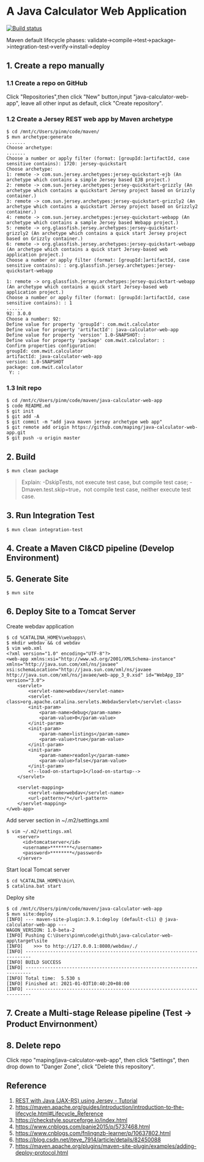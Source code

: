 # A Java Calculator Web Application
[![Build status](https://dev.azure.com/maping930883/java-calculator-web-app/_apis/build/status/java-calculator-web-app-Maven-CI%26CD)](https://dev.azure.com/maping930883/java-calculator-web-app/_build/latest?definitionId=32)

Maven default lifecycle phases:
validate->compile->test->package->integration-test->verify->install->deploy

## 1. Create a repo manually

### 1.1 Create a repo on GitHub
Click "Repositories",then click "New" button,input "java-calculator-web-app", leave all other input as default, click "Create repository".

### 1.2 Create a Jersey REST web app by Maven archetype
```console
$ cd /mnt/c/Users/pinm/code/maven/
$ mvn archetype:generate 
.......
Choose archetype:
.......
Choose a number or apply filter (format: [groupId:]artifactId, case sensitive contains): 1720: jersey-quickstart
Choose archetype:
1: remote -> com.sun.jersey.archetypes:jersey-quickstart-ejb (An archetype which contains a simple Jersey based EJB project.)
2: remote -> com.sun.jersey.archetypes:jersey-quickstart-grizzly (An archetype which contains a quickstart Jersey project based on Grizzly container.)
3: remote -> com.sun.jersey.archetypes:jersey-quickstart-grizzly2 (An archetype which contains a quickstart Jersey project based on Grizzly2 container.)
4: remote -> com.sun.jersey.archetypes:jersey-quickstart-webapp (An archetype which contains a sample Jersey based Webapp project.)
5: remote -> org.glassfish.jersey.archetypes:jersey-quickstart-grizzly2 (An archetype which contains a quick start Jersey project based on Grizzly container.)
6: remote -> org.glassfish.jersey.archetypes:jersey-quickstart-webapp (An archetype which contains a quick start Jersey-based web application project.)
Choose a number or apply filter (format: [groupId:]artifactId, case sensitive contains): : org.glassfish.jersey.archetypes:jersey-quickstart-webapp

1: remote -> org.glassfish.jersey.archetypes:jersey-quickstart-webapp (An archetype which contains a quick start Jersey-based web application project.)
Choose a number or apply filter (format: [groupId:]artifactId, case sensitive contains): : 1
......
92: 3.0.0
Choose a number: 92:
Define value for property 'groupId': com.mwit.calculator
Define value for property 'artifactId': java-calculator-web-app
Define value for property 'version' 1.0-SNAPSHOT: :
Define value for property 'package' com.mwit.calculator: :
Confirm properties configuration:
groupId: com.mwit.calculator
artifactId: java-calculator-web-app
version: 1.0-SNAPSHOT
package: com.mwit.calculator
 Y: :
```

### 1.3 Init repo 
```console
$ cd /mnt/c/Users/pinm/code/maven/java-calculator-web-app
$ code README.md
$ git init
$ git add -A
$ git commit -m "add java maven jersey archetype web app"
$ git remote add origin https://github.com/maping/java-calculator-web-app.git 
$ git push -u origin master
```

## 2. Build
```console
$ mvn clean package
```
>Explain: -DskipTests, not execute test case, but compile test case; -Dmaven.test.skip=true，not compile test case, neither execute test case.

## 3. Run Integration Test
```console
$ mvn clean integration-test
```

## 4. Create a Maven CI&CD pipeline (Develop Environment)

## 5. Generate Site
```console
$ mvn site
```

## 6. Deploy Site to a Tomcat Server
Create webdav application
```console
$ cd %CATALINA_HOME%\webapps\
$ mkdir webdav && cd webdav
$ vim web.xml
<?xml version="1.0" encoding="UTF-8"?>
<web-app xmlns:xsi="http://www.w3.org/2001/XMLSchema-instance" xmlns="http://java.sun.com/xml/ns/javaee" xsi:schemaLocation="http://java.sun.com/xml/ns/javaee http://java.sun.com/xml/ns/javaee/web-app_3_0.xsd" id="WebApp_ID" version="3.0">
    <servlet>
        <servlet-name>webdav</servlet-name>
        <servlet-class>org.apache.catalina.servlets.WebdavServlet</servlet-class>
        <init-param>
            <param-name>debug</param-name>
            <param-value>0</param-value>
        </init-param>
        <init-param>
            <param-name>listings</param-name>
            <param-value>true</param-value>
        </init-param>
        <init-param>
            <param-name>readonly</param-name>
            <param-value>false</param-value>
        </init-param>
        <!--load-on-startup>1</load-on-startup-->
    </servlet>

    <servlet-mapping>
        <servlet-name>webdav</servlet-name>
        <url-pattern>/*</url-pattern>
    </servlet-mapping>
</web-app>
```
Add server section in ~/.m2/settings.xml
```console
$ vim ~/.m2/settings.xml
    <server>
      <id>tomcatserver</id>
      <username>********</username>
      <password>********</password>
    </server>
```
Start local Tomcat server
```console
$ cd %CATALINA_HOME%\bin\
$ catalina.bat start
```
Deploy site
```console
$ cd /mnt/c/Users/pinm/code/maven/java-calculator-web-app
$ mvn site:deploy
[INFO] --- maven-site-plugin:3.9.1:deploy (default-cli) @ java-calculator-web-app ---
WAGON_VERSION: 1.0-beta-2
[INFO] Pushing C:\Users\pinm\code\github\java-calculator-web-app\target\site
[INFO]    >>> to http://127.0.0.1:8080/webdav/./
[INFO] ------------------------------------------------------------------------
[INFO] BUILD SUCCESS
[INFO] ------------------------------------------------------------------------
[INFO] Total time:  5.530 s
[INFO] Finished at: 2021-01-03T10:40:20+08:00
[INFO] ------------------------------------------------------------------------
```

## 7. Create a Multi-stage Release pipeline (Test -> Product Envirnonment） 

## 8. Delete repo
Click repo "maping/java-calculator-web-app", then click "Settings", then drop down to "Danger Zone", click "Delete this repository".

## Reference
1. [REST with Java (JAX-RS) using Jersey - Tutorial](https://www.vogella.com/tutorials/REST/article.html)
2. https://maven.apache.org/guides/introduction/introduction-to-the-lifecycle.html#Lifecycle_Reference
3. https://checkstyle.sourceforge.io/index.html
4. https://www.cnblogs.com/panie2015/p/5737468.html
5. https://www.cnblogs.com/fnlingnzb-learner/p/10637802.html
6. https://blog.csdn.net/iteye_7914/article/details/82450088
7. https://maven.apache.org/plugins/maven-site-plugin/examples/adding-deploy-protocol.html

